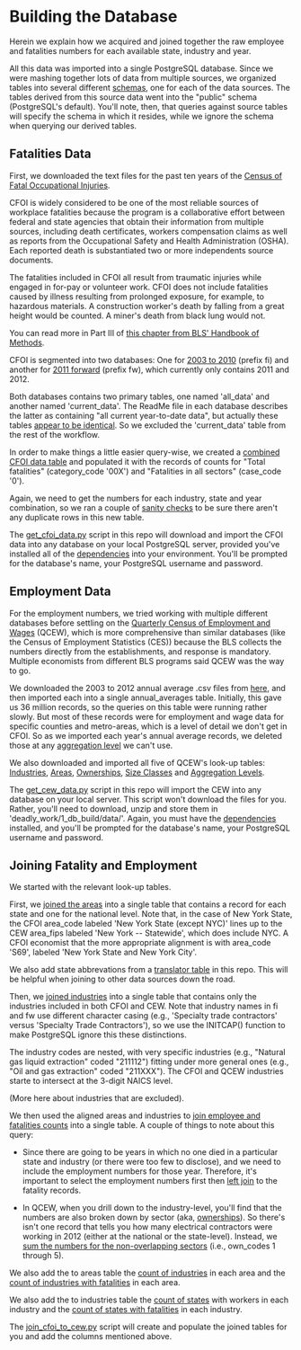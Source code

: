 Building the Database
=====================

Herein we explain how we acquired and joined together the raw employee and fatalities numbers for each available state, industry and year.

All this data was imported into a single PostgreSQL database. Since we were mashing together lots of data from multiple sources, we organized tables into several different [schemas](http://www.postgresql.org/docs/9.3/static/ddl-schemas.html), one for each of the data sources. The tables derived from this source data went into the "public" schema (PostgreSQL's default). You'll note, then, that queries against source tables will specify the schema in which it resides, while we ignore the schema when querying our derived tables.


Fatalities Data
---------------

First, we downloaded the text files for the past ten years of the [Census of Fatal Occupational Injuries](http://www.bls.gov/iif/oshfat1.htm). 

CFOI is widely considered to be one of the most reliable sources of workplace fatalities because the program is a collaborative effort between federal and state agencies that obtain their information from multiple sources, including death certificates, workers compensation claims as well as reports from the Occupational Safety and Health Administration (OSHA). Each reported death is substantiated two or more independents source documents. 

The fatalities included in CFOI all result from traumatic injuries while engaged in for-pay or volunteer work. CFOI does not include fatalities caused by illness resulting from prolonged exposure, for example, to hazardous materials. A construction worker's death by falling from a great height would be counted. A miner's death from black lung would not. 

You can read more in Part III of [this chapter from BLS' Handbook of Methods](http://www.bls.gov/opub/hom/pdf/homch9.pdf).

CFOI is segmented into two databases: One for [2003 to 2010](http://download.bls.gov/pub/time.series/fi/) (prefix fi) and another for [2011 forward](http://download.bls.gov/pub/time.series/fw/) (prefix fw), which currently only contains 2011 and 2012.

Both databases contains two primary tables, one named 'all_data' and another named 'current_data'. The ReadMe file in each database describes the latter as containing "all current year-to-date data", but actually these tables [appear to be identical](https://github.com/gordonje/deadly_work/blob/master/1_db_build/sql/compare_alldata_to%20current.sql). So we excluded the 'current_data' table from the rest of the workflow.

In order to make things a little easier query-wise, we created a [combined CFOI data table](https://github.com/gordonje/deadly_work/blob/master/1_db_build/sql/combine_cfoi_data.sql) and populated it with the records of counts for "Total fatalities" (category_code '00X') and "Fatalities in all sectors" (case_code '0'). 

Again, we need to get the numbers for each industry, state and year combination, so we ran a couple of [sanity checks](https://github.com/gordonje/deadly_work/blob/master/1_db_build/sql/no_cfoi_dupes.sql) to be sure there aren't any duplicate rows in this new table.

The [get_cfoi_data.py](https://github.com/gordonje/deadly_work/blob/master/1_db_build/get_cfoi_data.py) script in this repo will download and import the CFOI data into any database on your local PostgreSQL server, provided you've installed all of the [dependencies](https://github.com/gordonje/deadly_work#dependencies) into your environment. You'll be prompted for the database's name, your PostgreSQL username and password.


Employment Data
---------------

For the employment numbers, we tried working with multiple different databases before settling on the [Quarterly Census of Employment and Wages](http://www.bls.gov/cew/home.htm) (QCEW), which is more comprehensive than similar databases (like the Census of Employment Statistics (CES)) because the BLS collects the numbers directly from the establishments, and response is mandatory. Multiple economists from different BLS programs said QCEW was the way to go.

We downloaded the 2003 to 2012 annual average .csv files from [here](http://www.bls.gov/cew/datatoc.htm), and then imported each into a single annual_averages table. Initially, this gave us 36 million records, so the queries on this table were running rather slowly. But most of these records were for employment and wage data for specific counties and metro-areas, which is a level of detail we don't get in CFOI. So as we imported each year's annual average records, we deleted those at any [aggregation level](http://www.bls.gov/cew/doc/titles/agglevel/agglevel_titles.htm) we can't use.

We also downloaded and imported all five of QCEW's look-up tables: [Industries](http://www.bls.gov/cew/doc/titles/industry/industry_titles.htm), [Areas](http://www.bls.gov/cew/doc/titles/area/area_titles.htm), [Ownerships](http://www.bls.gov/cew/doc/titles/ownership/ownership_titles.htm), [Size Classes](http://www.bls.gov/cew/doc/titles/size/size_titles.htm) and [Aggregation Levels](http://www.bls.gov/cew/doc/titles/agglevel/agglevel_titles.htm).

The [get_cew_data.py](https://github.com/gordonje/deadly_work/blob/master/1_db_build/get_cew_data.py) script in this repo will import the CEW into any database on your local server. This script won't download the files for you. Rather, you'll need to download, unzip and store them in 'deadly_work/1_db_build/data/'. Again, you must have the [dependencies](https://github.com/gordonje/deadly_work#dependencies) installed, and you'll be prompted for the database's name, your PostgreSQL username and password.

Joining Fatality and Employment
-------------------------------

We started with the relevant look-up tables.

First, we [joined the areas](https://github.com/gordonje/deadly_work/blob/master/1_db_build/sql/join_areas.sql) into a single table that contains a record for each state and one for the national level. Note that, in the case of New York State, the CFOI area_code labeled 'New York State (except NYC)' lines up to the CEW area_fips labeled 'New York -- Statewide', which does include NYC. A CFOI economist that the more appropriate alignment is with area_code 'S69', labeled 'New York State and New York City'.

We also add state abbrevations from a [translator table](https://github.com/gordonje/deadly_work/blob/master/1_db_build/state_fips_to_abbrv.txt) in this repo. This will be helpful when joining to other data sources down the road.

Then, we [joined industries](https://github.com/gordonje/deadly_work/blob/master/1_db_build/sql/join_industries.sql) into a single table that contains only the industries included in both CFOI and CEW. Note that industry names in fi and fw use different character casing (e.g., 'Specialty trade contractors' versus 'Specialty Trade Contractors'), so we use the INITCAP() function to make PostgreSQL ignore this these distinctions.

The industry codes are nested, with very specific industries (e.g., "Natural gas liquid extraction" coded "211112") fitting under more general ones (e.g., "Oil and gas extraction" coded "211XXX"). The CFOI and QCEW industries starte to intersect at the 3-digit NAICS level.

(More here about industries that are excluded).


We then used the aligned areas and industries to [join employee and fatalities counts](https://github.com/gordonje/deadly_work/blob/master/1_db_build/sql/join_cfoi_to_cew.sql) into a single table. A couple of things to note about this query:

*	Since there are going to be years in which no one died in a particular state and industry (or there were too few to disclose), and we need to include the employment numbers for those year. Therefore, it's important to select the employment numbers first then [left join](https://github.com/gordonje/deadly_work/blob/master/1_db_build/sql/join_cfoi_to_cew.sql#L50) to the fatality records.

*   In QCEW, when you drill down to the industry-level, you'll find that the numbers are also broken down by sector (aka, [ownerships](http://www.bls.gov/cew/doc/titles/ownership/ownership_titles.htm)). So there's isn't one record that tells you how many electrical contractors were working in 2012 (either at the national or the state-level). Instead, we [sum the numbers for the non-overlapping sectors](https://github.com/gordonje/deadly_work/blob/master/1_db_build/sql/join_cfoi_to_cew.sql#L34) (i.e., own_codes 1 through 5).

We also add the to areas table the [count of industries](https://github.com/gordonje/deadly_work/blob/master/1_db_build/sql/count_all_industries_for_states.sql) in each area and the [count of industries with fatalities](https://github.com/gordonje/deadly_work/blob/master/1_db_build/sql/count_fatal_industries_for_states.sql) in each area.

We also add the to industries table the [count of states](https://github.com/gordonje/deadly_work/blob/master/1_db_build/sql/count_all_states_for_industries.sql) with workers in each industry and the [count of states with fatalities](https://github.com/gordonje/deadly_work/blob/master/1_db_build/sql/count_fatal_states_for_industries.sql) in each industry.

The [join_cfoi_to_cew.py](https://github.com/gordonje/deadly_work/blob/master/1_db_build/join_cfoi_to_cew.py) script will create and populate the joined tables for you and add the columns mentioned above.